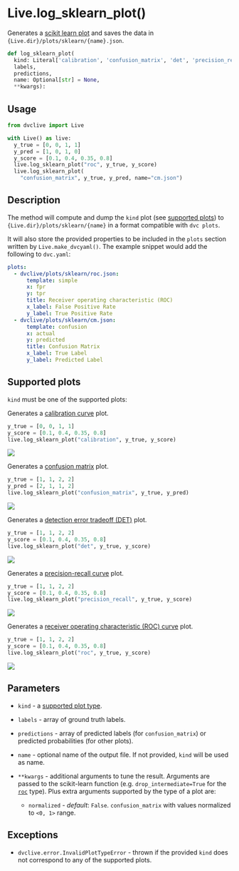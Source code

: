 # Live.log_sklearn_plot()

Generates a
[scikit learn plot](https://scikit-learn.org/stable/visualizations.html) and
saves the data in `{Live.dir}/plots/sklearn/{name}.json`.

```py
def log_sklearn_plot(
  kind: Literal['calibration', 'confusion_matrix', 'det', 'precision_recall', 'roc'],
  labels,
  predictions,
  name: Optional[str] = None,
  **kwargs):
```

## Usage

```py
from dvclive import Live

with Live() as live:
  y_true = [0, 0, 1, 1]
  y_pred = [1, 0, 1, 0]
  y_score = [0.1, 0.4, 0.35, 0.8]
  live.log_sklearn_plot("roc", y_true, y_score)
  live.log_sklearn_plot(
    "confusion_matrix", y_true, y_pred, name="cm.json")
```

## Description

The method will compute and dump the `kind` plot (see
[supported plots](#supported-plots)) to `{Live.dir}/plots/sklearn/{name}` in a
format compatible with `dvc plots`.

It will also store the provided properties to be included in the `plots` section
written by `Live.make_dvcyaml()`. The example snippet would add the following to
`dvc.yaml`:

```yaml
plots:
  - dvclive/plots/sklearn/roc.json:
      template: simple
      x: fpr
      y: tpr
      title: Receiver operating characteristic (ROC)
      x_label: False Positive Rate
      y_label: True Positive Rate
  - dvclive/plots/sklearn/cm.json:
      template: confusion
      x: actual
      y: predicted
      title: Confusion Matrix
      x_label: True Label
      y_label: Predicted Label
```

## Supported plots

`kind` must be one of the supported plots:

<toggle>

<tab title="calibration">

Generates a
[calibration curve](https://scikit-learn.org/stable/modules/calibration.html#calibration-curves)
plot.

```py
y_true = [0, 0, 1, 1]
y_score = [0.1, 0.4, 0.35, 0.8]
live.log_sklearn_plot("calibration", y_true, y_score)
```

![](/img/dvclive-calibration.png)

</tab>

<tab title="confusion_matrix">

Generates a [confusion matrix](https://en.wikipedia.org/wiki/Confusion_matrix)
plot.

```py
y_true = [1, 1, 2, 2]
y_pred = [2, 1, 1, 2]
live.log_sklearn_plot("confusion_matrix", y_true, y_pred)
```

![](/img/dvclive-confusion_matrix.png)

</tab>

<tab title="det">

Generates a
[detection error tradeoff (DET)](https://scikit-learn.org/stable/modules/model_evaluation.html#det-curve)
plot.

```py
y_true = [1, 1, 2, 2]
y_score = [0.1, 0.4, 0.35, 0.8]
live.log_sklearn_plot("det", y_true, y_score)
```

![](/img/dvclive-det.png)

</tab>

<tab title="precision_recall">

Generates a
[precision-recall curve](https://scikit-learn.org/stable/modules/model_evaluation.html#precision-recall-f-measure-metrics)
plot.

```py
y_true = [1, 1, 2, 2]
y_score = [0.1, 0.4, 0.35, 0.8]
live.log_sklearn_plot("precision_recall", y_true, y_score)
```

![](/img/dvclive-precision_recall.png)

</tab>

<tab title="roc">

Generates a
[receiver operating characteristic (ROC) curve](https://scikit-learn.org/stable/modules/model_evaluation.html#roc-metrics)
plot.

```py
y_true = [1, 1, 2, 2]
y_score = [0.1, 0.4, 0.35, 0.8]
live.log_sklearn_plot("roc", y_true, y_score)
```

![](/img/dvclive-roc.png)

</tab>

</toggle>

## Parameters

- `kind` - a [supported plot type](#supported-plots).

- `labels` - array of ground truth labels.

- `predictions` - array of predicted labels (for `confusion_matrix`) or
  predicted probabilities (for other plots).

- `name` - optional name of the output file. If not provided, `kind` will be
  used as name.

- `**kwargs` - additional arguments to tune the result. Arguments are passed to
  the scikit-learn function (e.g. `drop_intermediate=True` for the
  [`roc`](https://scikit-learn.org/stable/modules/generated/sklearn.metrics.roc_curve.html)
  type). Plus extra arguments supported by the type of a plot are:
  - `normalized` - _default_: `False`. `confusion_matrix` with values normalized
    to `<0, 1>` range.

## Exceptions

- `dvclive.error.InvalidPlotTypeError` - thrown if the provided `kind` does not
  correspond to any of the supported plots.
